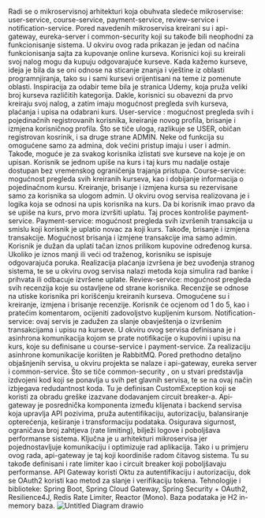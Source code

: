 Radi se o mikroservisnoj arhitekturi koja obuhvata sledeće mikroservise: user-service, course-service, payment-service, review-service i notification-service. Pored navedenih mikroservisa kreirani su i api-gateway, eureka-server i common-security koji su takođe bili neophodni za funkcionisanje sistema. 
U okviru ovog rada prikazan je jedan od načina funkcionisanja sajta za kupovanje online kurseva. Korisnici koji su kreirali svoj nalog mogu da kupuju odgovarajuće kurseve. Kada kažemo kurseve, ideja je bila da se oni odnose na sticanje znanja i vještine iz oblasti programnjiranja, tako su i sami kursevi orijentisani na teme iz pomenute oblasti. Inspiracija za odabir teme bila je stranica Udemy, koja pruža veliki broj kurseva različitih kategorija. Dakle, korisnici su obavezni da prvo kreiraju svoj nalog, a zatim imaju mogućnost pregleda svih kurseva, plaćanja i upisa na odabrani kurs. 
User-service : mogućnost pregleda svih i pojedinačnih registrovanih korisnika, kreiranje novog profila, brisanje i izmjena korisničnog profila. Što se tiče uloga, razlikuje se USER, običan registrovan kosrinik, i sa druge strane ADMIN. Neke od funkcija su omogućene samo za admina, dok većini pristup imaju i user i admin. Takođe, moguće je za svakog korisnika izlistati sve kurseve na koje je on upisan. Korisnik se jednom upiše na kurs i taj kurs mu nadalje ostaje dostupan bez vremenskog ograničenja trajanja pristupa. 
Course-service: mogućnost pregleda svih kreiranih kurseva, kao i dobijanje informacija o pojedinačnom kursu. Kreiranje, brisanje i izmjena kursa su rezervisane samo za korisnika sa ulogom admin. U okviru ovog servisa realizovana je i logika koja se odnosi na upis korisnika na kurs. Da bi korisnik imao pravo da se upiše na kurs, prvo mora izvršiti uplatu. Taj proces kontroliše payment-service.
Payment-service: mogućnost pregleda svih izvršenih transakcija u smislu koji korisnik je uplatio novac za koji kurs. Takođe, brisanje i izmjena transakcije. Mogućnost brisanja i izmjene transakcije ima samo admin. Korisnik je dužan da uplati tačan iznos prilikom kupovine određenog kursa. Ukoliko je iznos manji ili veći od traženog, korisniku se ispisuje odgovarajuća poruka. Realizacija plaćanja izvršena je bez uvođenja stranog sistema, te se u okviru ovog servisa nalazi metoda koja simulira rad banke i prihvata ili odbacuje izvršene uplate.
Review-service: mogućnost pregleda svih recenzija koje su ostavljene od strane korisnika. Recenzije se odnose na utiske korisnika pri korišćenju kreiranih kurseva. Omogućene su i kreiranje, izmjena i brisanje recenzije. Korisnik će ocjenom od 1 do 5, kao i pratećim komentarom, ocijeniti zadovoljstvo kupljenim kursom.
Notification-service: ovaj servis je zadužen za slanje obavještenja o izvršenim transakcijama i upisu na kurseve. U okviru ovog servisa definisana je i asinhrona komunikacija kojom se prate notifikacije o kupovini i upisu na kurs, koje su definisane u course-service i payment-service. Za realizaciju asinhrone komunikacije korišten je RabbitMQ.
Pored prethodno detaljno objašnjenih servisa, u okviru projekta se nalaze i api-gateway, eureka server i common-service. Što se tiče common-security , on u stvari predstavlja izdvojeni kod koji se ponavlja u svih pet glavnih servisa, te se na ovaj način izbjegava redudantnost koda. Tu je definisan CustomException koji se koristi za obradu greške izazvane dodavanjem circuit breaker-a. 
Api-gateway je posrednička komponenta između klijenata i backend servisa koja upravlja API pozivima, pruža autentifikaciju, autorizaciju, balansiranje opterećenja, keširanje i transformaciju podataka. Osigurava sigurnost, ograničava broj zahtjeva (rate limiting), bilježi logove i poboljšava performanse sistema. Ključna je u arhitekturi mikroservisa jer pojednostavljuje komunikaciju i optimizuje rad aplikacija. Tako i u primjeru ovog rada, api-gateway je taj koji koordiniše radom čitavog sistema. Tu su takođe definisani i rate limiter kao i circuit breaker koji poboljšavaju performanse. 
API Gateway koristi Oktu za autentifikaciju i autorizaciju, dok se OAuth2 koristi kao metod za slanje i verifikaciju tokena.
Tehnologije i biblioteke: Spring Boot, Spring Cloud Gateway, Spring Security + OAuth2, Resilience4J, Redis Rate Limiter, Reactor (Mono). Baza podataka je H2 in-memory baza. 
![Untitled Diagram drawio](https://github.com/user-attachments/assets/59d76bd2-af90-4f40-84d8-cf4763798cff)
